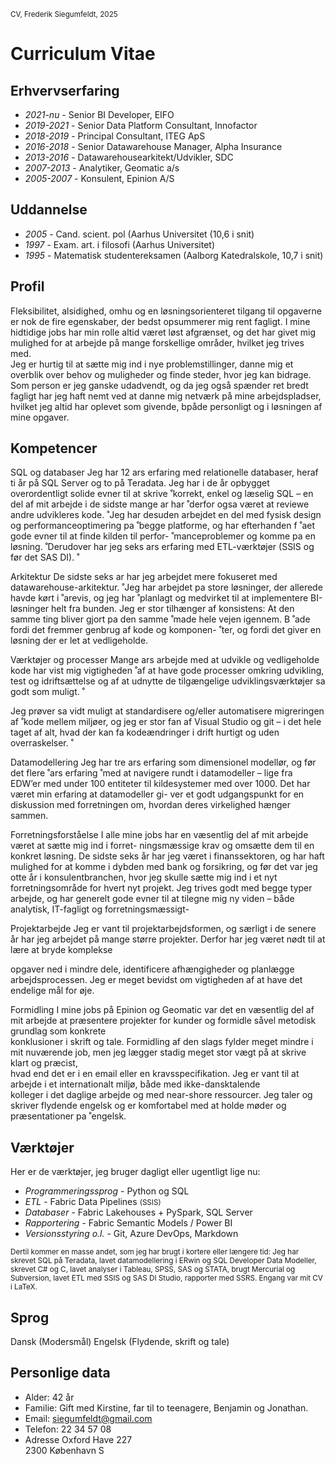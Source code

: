 <small>CV, Frederik Siegumfeldt, 2025</small>
# Curriculum Vitae

## Erhvervserfaring
- *2021-nu* - Senior BI Developer, EIFO
- *2019-2021* - Senior Data Platform Consultant, Innofactor
- *2018-2019* - Principal Consultant, ITEG ApS
- *2016-2018* - Senior Datawarehouse Manager, Alpha Insurance
- *2013-2016* - Datawarehousearkitekt/Udvikler, SDC
- *2007-2013* - Analytiker, Geomatic a/s
- *2005-2007* - Konsulent, Epinion A/S

## Uddannelse

- *2005* - Cand. scient. pol (Aarhus Universitet (10,6 i snit)
- *1997* - Exam. art. i filosofi (Aarhus Universitet)
- *1995* - Matematisk studentereksamen (Aalborg Katedralskole, 10,7 i snit)

## Profil

Fleksibilitet, alsidighed, omhu og en løsningsorienteret tilgang til opgaverne er
nok de fire egenskaber, der bedst opsummerer mig rent fagligt. I mine hidtidige
jobs har min rolle altid været løst afgrænset, og det har givet mig mulighed for at
arbejde på mange forskellige områder, hvilket jeg trives med.  
Jeg er hurtig til at sætte mig ind i nye problemstillinger, danne mig et overblik over
behov og muligheder og finde steder, hvor jeg kan bidrage.
Som person er jeg ganske udadvendt, og da jeg også spænder ret bredt fagligt har
jeg haft nemt ved at danne mig netværk på mine arbejdspladser, hvilket jeg altid
har oplevet som givende, bpåde personligt og i løsningen af mine opgaver.

## Kompetencer

SQL og databaser Jeg har 12 ars erfaring med relationelle databaser, heraf ti år på SQL Server og to på Teradata. Jeg har i de år opbygget overordentligt solide evner til at skrive  ̊
korrekt, enkel og læselig SQL – en del af mit arbejde i de sidste mange ar har  ̊
derfor ogsa været at reviewe andre udvikleres kode.  ̊
Jeg har desuden arbejdet en del med fysisk design og performanceoptimering pa ̊
begge platforme, og har efterhanden f  ̊ aet gode evner til at finde kilden til perfor-  ̊
manceproblemer og komme pa en løsning.  ̊
Derudover har jeg seks ars erfaring med ETL-værktøjer (SSIS og før det SAS DI).  ̊

Arkitektur De sidste seks ar har jeg arbejdet mere fokuseret med datawarehouse-arkitektur.  ̊
Jeg har arbejdet pa store løsninger, der allerede havde kørt i  ̊ arevis, og jeg har  ̊
planlagt og medvirket til at implementere BI-løsninger helt fra bunden.
Jeg er stor tilhænger af konsistens: At den samme ting bliver gjort pa den samme  ̊
made hele vejen igennem. B  ̊ ade fordi det fremmer genbrug af kode og komponen-  ̊
ter, og fordi det giver en løsning der er let at vedligeholde.

Værktøjer og processer Mange ars arbejde med at udvikle og vedligeholde kode har vist mig vigtigheden  ̊
af at have gode processer omkring udvikling, test og idriftsættelse og af at udnytte
de tilgængelige udviklingsværktøjer sa godt som muligt.  ̊

Jeg prøver sa vidt muligt at standardisere og/eller automatisere migreringen af  ̊
kode mellem miljøer, og jeg er stor fan af Visual Studio og git – i det hele taget af
alt, hvad der kan fa kodeændringer i drift hurtigt og uden overraskelser.  ̊

Datamodellering Jeg har tre ars erfaring som dimensionel modellør, og før det flere  ̊ ars erfaring  ̊
med at navigere rundt i datamodeller – lige fra EDW’er med under 100 entiteter til kildesystemer med over 1000. Det har været min erfaring at datamodeller gi-
ver et godt udgangspunkt for en diskussion med forretningen om, hvordan deres virkelighed hænger sammen.

Forretningsforståelse
I alle mine jobs har en væsentlig del af mit arbejde været at sætte mig ind i forret-
ningsmæssige krav og omsætte dem til en konkret løsning.
De sidste seks år har jeg været i finanssektoren, og har haft mulighed for at komme
i dybden med bank og forsikring, og før det var jeg otte år i konsulentbranchen,
hvor jeg skulle sætte mig ind i et nyt forretningsområde for hvert nyt projekt.
Jeg trives godt med begge typer arbejde, og har generelt gode evner til at tilegne
mig ny viden – både analytisk, IT-fagligt og forretningsmæssigt-

Projektarbejde Jeg er vant til projektarbejdsformen, og særligt i de senere år har jeg arbejdet på
mange større projekter. Derfor har jeg været nødt til at lære at bryde komplekse

opgaver ned i mindre dele, identificere afhængigheder og planlægge arbejdsprocessen. Jeg er meget bevidst om vigtigheden af at have det endelige mål for øje.  

Formidling I mine jobs på Epinion og Geomatic var det en væsentlig del af mit arbejde at
præsentere projekter for kunder og formidle såvel metodisk grundlag som konkrete  
konklusioner i skrift og tale. Formidling af den slags fylder meget mindre i mit
nuværende job, men jeg lægger stadig meget stor vægt på at skrive klart og præcist,  
hvad end det er i en email eller en kravsspecifikation.
Jeg er vant til at arbejde i et internationalt miljø, både med ikke-dansktalende  
kolleger i det daglige arbejde og med near-shore ressourcer. Jeg taler og skriver
flydende engelsk og er komfortabel med at holde møder og præsentationer pa ̊
engelsk.

## Værktøjer

Her er de værktøjer, jeg bruger dagligt eller ugentligt lige nu:

- *Programmeringssprog* - Python og SQL
- *ETL* - Fabric Data Pipelines <small>(SSIS)</small>
- *Databaser* - Fabric Lakehouses + PySpark, SQL Server
- *Rapportering* - Fabric Semantic Models / Power BI
- *Versionsstyring o.l.* - Git, Azure DevOps, Markdown

<small>Dertil kommer en masse andet, som jeg har brugt i kortere eller længere tid: Jeg har skrevet SQL på Teradata, lavet datamodellering i ERwin og SQL Developer Data Modeller, skrevet C# og C, lavet analyser i Tableau, SPSS, SAS og STATA, brugt Mercurial og Subversion, lavet ETL med SSIS og SAS DI Studio, rapporter med SSRS. Engang var mit CV i LaTeX.</small>

## Sprog

Dansk (Modersmål)
Engelsk (Flydende, skrift og tale)

## Personlige data

- Alder: 42 år 
- Familie: Gift med Kirstine, far til to teenagere, Benjamin og Jonathan.
- Email: siegumfeldt@gmail.com
- Telefon: 22 34 57 08
- Adresse Oxford Have 227<br>
  2300 København S
